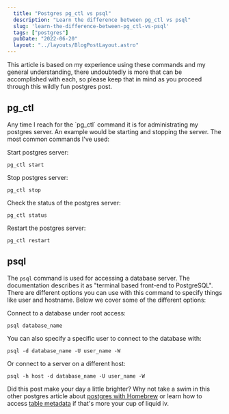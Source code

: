 ```yaml
---
  title: "Postgres pg_ctl vs psql"
  description: "Learn the difference between pg_ctl vs psql"
  slug: 'learn-the-difference-between-pg_ctl-vs-psql'
  tags: ["postgres"]
  pubDate: "2022-06-20"
  layout: "../layouts/BlogPostLayout.astro"
---
```


This article is based on my experience using these commands and my general understanding, there undoubtedly is more that can be accomplished with each, so please keep that in mind as you proceed through this wildly fun postgres post.

<h2>pg_ctl</h2>
Any time I reach for the `pg_ctl` command it is for administrating my postgres server. An example would be starting and stopping the server. The most common commands I've used:

Start postgres server:
```
pg_ctl start
```

Stop postgres server:
```
pg_ctl stop
```

Check the status of the postgres server:
```
pg_ctl status
```

Restart the postgres server:
```
pg_ctl restart
```



<h2>psql</h2>

The `psql` command is used for accessing a database server. The documentation describes it as "terminal based front-end to PostgreSQL". There are different options you can use with this command to specify things like user and hostname. Below we cover some of the different options:

Connect to a database under root access:
```
psql database_name
```

You can also specify a specific user to connect to the database with:
```
psql -d database_name -U user_name -W
```

Or connect to a server on a different host:
```
psql -h host -d database_name -U user_name -W	
```

Did this post make your day a little brighter? Why not take a swim in this other postgres article about [postgres with Homebrew](https://tinytechtuts.com/2022-start-stop-restart-postgres-redis-homebrew/) or learn how to access [table metadata](https://tinytechtuts.com/2022-get-column-names-and-types-postgres/) if that's more your cup of liquid iv.
